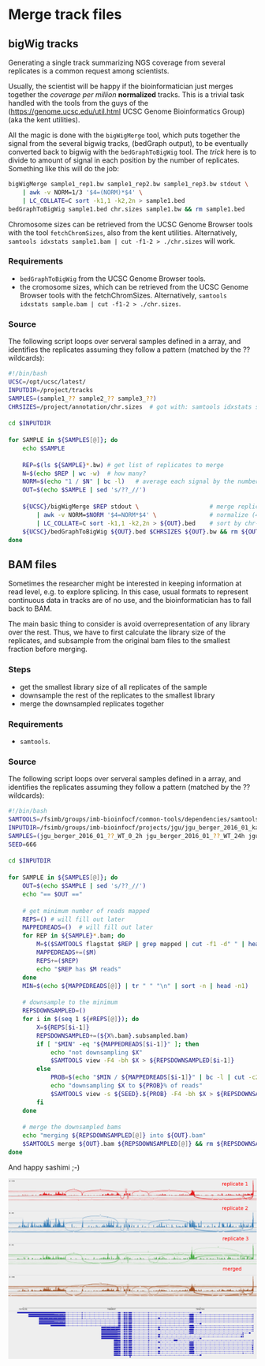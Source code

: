 # Merge track files

## bigWig tracks

Generating a single track summarizing NGS coverage from several replicates is a common request among scientists.

Usually, the scientist will be happy if the bioinformatician just merges together the *coverage per million* **normalized** tracks. This is a trivial task handled with the tools from the guys of the (https://genome.ucsc.edu/util.html UCSC Genome Bioinformatics Group) \(aka the kent utilities\).

All the magic is done with the `bigWigMerge` tool, which puts together the signal from the several bigwig tracks, (bedGraph output), to be eventually converted back to bigwig with the `bedGraphToBigWig` tool. The *trick* here is to divide to amount of signal in each position by the number of replicates. Something like this will do the job:

```bash
bigWigMerge sample1_rep1.bw sample1_rep2.bw sample1_rep3.bw stdout \
    | awk -v NORM=1/3 '$4=(NORM)*$4' \
    | LC_COLLATE=C sort -k1,1 -k2,2n > sample1.bed
bedGraphToBigWig sample1.bed chr.sizes sample1.bw && rm sample1.bed
```

Chromosome sizes can be retrieved from the UCSC Genome Browser tools with the tool `fetchChromSizes`, also from the kent utilities. Alternatively, `samtools idxstats sample1.bam | cut -f1-2 > ./chr.sizes` will work.

### Requirements

* `bedGraphToBigWig` from the UCSC Genome Browser tools.
* the cromosome sizes, which can be retrieved from the UCSC Genome Browser tools with the fetchChromSizes. Alternatively, `samtools idxstats sample.bam | cut -f1-2 > ./chr.sizes`.

### Source

The following script loops over serveral samples defined in a array, and identifies the replicates assuming they follow a pattern (matched by the ?? wildcards):

```bash
#!/bin/bash
UCSC=/opt/ucsc/latest/
INPUTDIR=/project/tracks
SAMPLES=(sample1_?? sample2_?? sample3_??)
CHRSIZES=/project/annotation/chr.sizes  # got with: samtools idxstats sample1.bam | cut -f1-2 > ./chr.sizes

cd $INPUTDIR

for SAMPLE in ${SAMPLES[@]}; do
    echo $SAMPLE

    REP=$(ls ${SAMPLE}*.bw) # get list of replicates to merge
    N=$(echo $REP | wc -w)  # how many?
    NORM=$(echo "1 / $N" | bc -l)   # average each signal by the number of replicates
    OUT=$(echo $SAMPLE | sed 's/??_//')

    ${UCSC}/bigWigMerge $REP stdout \                    # merge replicates and output to stdout
        | awk -v NORM=$NORM '$4=NORM*$4' \               # normalize (4th field contains the coverage)
        | LC_COLLATE=C sort -k1,1 -k2,2n > ${OUT}.bed    # sort by chr-pos
    ${UCSC}/bedGraphToBigWig ${OUT}.bed $CHRSIZES ${OUT}.bw && rm ${OUT}.bed
done
```

## BAM files

Sometimes the researcher might be interested in keeping information at read level, e.g. to explore splicing. In this case, usual formats to represent continuous data in tracks are of no use, and the bioinformatician has to fall back to BAM.

The main basic thing to consider is avoid overrepresentation of any library over the rest. Thus, we have to first calculate the library size of the replicates, and subsample from the original bam files to the smallest fraction before merging.

### Steps

* get the smallest library size of all replicates of the sample
* downsample the rest of the replicates to the smallest library
* merge the downsampled replicates together

### Requirements

* `samtools`.

### Source

The following script loops over serveral samples defined in a array, and identifies the replicates assuming they follow a pattern (matched by the ?? wildcards):

```bash
#!/bin/bash
SAMTOOLS=/fsimb/groups/imb-bioinfocf/common-tools/dependencies/samtools/1.3/samtools
INPUTDIR=/fsimb/groups/imb-bioinfocf/projects/jgu/jgu_berger_2016_01_kaiser_RNA-Seq/with_UMIs/mapped
SAMPLES=(jgu_berger_2016_01_??_WT_0_2h jgu_berger_2016_01_??_WT_24h jgu_berger_2016_01_??_ERC)
SEED=666

cd $INPUTDIR

for SAMPLE in ${SAMPLES[@]}; do
    OUT=$(echo $SAMPLE | sed 's/??_//')
    echo "== $OUT =="

    # get minimum number of reads mapped
    REPS=() # will fill out later
    MAPPEDREADS=()  # will fill out later
    for REP in ${SAMPLE}*.bam; do
        M=$($SAMTOOLS flagstat $REP | grep mapped | cut -f1 -d" " | head -n1)
        MAPPEDREADS+=($M)
        REPS+=($REP)
        echo "$REP has $M reads"
    done
    MIN=$(echo ${MAPPEDREADS[@]} | tr " " "\n" | sort -n | head -n1)

    # downsample to the minimum
    REPSDOWNSAMPLED=()
    for i in $(seq 1 ${#REPS[@]}); do
        X=${REPS[$i-1]}
        REPSDOWNSAMPLED+=(${X%.bam}.subsampled.bam)
        if [ "$MIN" -eq "${MAPPEDREADS[$i-1]}" ]; then
            echo "not downsampling $X"
            $SAMTOOLS view -F4 -bh $X > ${REPSDOWNSAMPLED[$i-1]}
        else
            PROB=$(echo "$MIN / ${MAPPEDREADS[$i-1]}" | bc -l | cut -c2-3)
            echo "downsampling $X to ${PROB}% of reads"
            $SAMTOOLS view -s ${SEED}.${PROB} -F4 -bh $X > ${REPSDOWNSAMPLED[$i-1]}
        fi
    done

    # merge the downsampled bams
    echo "merging ${REPSDOWNSAMPLED[@]} into ${OUT}.bam"
    $SAMTOOLS merge ${OUT}.bam ${REPSDOWNSAMPLED[@]} && rm ${REPSDOWNSAMPLED[@]}
done
```

And happy sashimi ;-)

![happy sashimi!](figures/2016-11-04-Merge-track-files_fig1.png)
